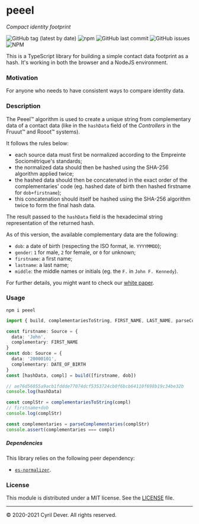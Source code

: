 # peeel
_Compact identity footprint_

![GitHub tag (latest by date)](https://img.shields.io/github/v/tag/cyrildever/peeel)
![npm](https://img.shields.io/npm/dw/peeel)
![GitHub last commit](https://img.shields.io/github/last-commit/cyrildever/peeel)
![GitHub issues](https://img.shields.io/github/issues/cyrildever/peeel)
![NPM](https://img.shields.io/npm/l/peeel)

This is a TypeScript library for building a simple contact data footprint as a hash. It's working in both the browser and a NodeJS environment.

### Motivation

For anyone who needs to have consistent ways to compare identity data.

### Description

The Peeel&trade; algorithm is used to create a unique string from complementary data of a contact data (like in the `hashData` field of the *Controllers* in the Fruuut&trade; and Rooot&trade; systems).

It follows the rules below:
- each source data must first be normalized according to the Empreinte Sociométrique's standards;
- the normalized data should then be hashed using the SHA-256 algorithm applied twice;
- the hashed data should then be concatenated in the exact order of the complementaries' code (eg. hashed date of birth then hashed firstname for `dob+firstname`);
- this concatenation should itself be hashed using the SHA-256 algorithm twice to form the final hash data.

The result passed to the `hashData` field is the hexadecimal string representation of the returned hash.

As of this version, the available complementary data are the following:
- `dob`: a date of birth (respecting the ISO format, ie. `YYYYMMDD`);
- `gender`: `1` for male, `2` for female, or `0` for unknown;
- `firstname`: a first name;
- `lastname`: a last name;
- `middle`: the middle names or initials (eg. the `F.` in `John F. Kennedy`).

For further details, you might want to check our [white paper](documentation/src/latex/peeel_whitepaper.pdf).


### Usage

```
npm i peeel
```

```typescript
import { build, complementariesToString, FIRST_NAME, LAST_NAME, parseComplementaries, Source } from 'peeel'

const firstname: Source = {
  data: 'John',
  complementary: FIRST_NAME
}
const dob: Source = {
  data: '20000101',
  complementary: DATE_OF_BIRTH
}
const [hashData, compl] = build([firstname, dob])

// ae76d56055a9acb1fddde77074dcf5353724cb0f6bcb64110f698b19c34be32b
console.log(hashData)

const complStr = complementariesToString(compl)
// firstname+dob
console.log(complStr)

const complementaries = parseComplementaries(complStr)
console.assert(complementaries === compl)
```

##### Dependencies

This library relies on the following peer dependency:
* [`es-normalizer`](https://www.npmjs.com/package/es-normalizer).


### License

This module is distributed under a MIT license.
See the [LICENSE](LICENSE) file.


<hr />
&copy; 2020-2021 Cyril Dever. All rights reserved.